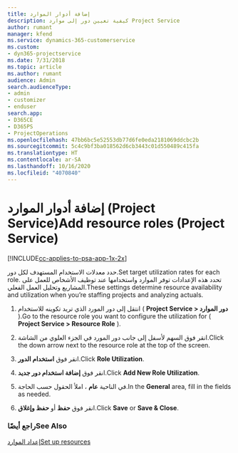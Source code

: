 ```yaml
---
title: إضافة أدوار الموارد
description: كيفية تعيين دور إلى موارد Project Service
author: rumant
manager: kfend
ms.service: dynamics-365-customerservice
ms.custom:
- dyn365-projectservice
ms.date: 7/31/2018
ms.topic: article
ms.author: rumant
audience: Admin
search.audienceType:
- admin
- customizer
- enduser
search.app:
- D365CE
- D365PS
- ProjectOperations
ms.openlocfilehash: 47bb6bc5e52553db77d6fe0eda2181069ddcbc2b
ms.sourcegitcommit: 5c4c9bf3ba018562d6cb3443c01d550489c415fa
ms.translationtype: HT
ms.contentlocale: ar-SA
ms.lasthandoff: 10/16/2020
ms.locfileid: "4070840"
---
```

# <a name="add-resource-roles-project-service"></a><span data-ttu-id="b8660-103">إضافة أدوار الموارد (Project Service)</span><span class="sxs-lookup"><span data-stu-id="b8660-103">Add resource roles (Project Service)</span></span>

[!INCLUDE[cc-applies-to-psa-app-1x-2x](../includes/cc-applies-to-psa-app-1x-2x.md)]

<span data-ttu-id="b8660-104">حدد معدلات الاستخدام المستهدف‬ لكل دور.</span><span class="sxs-lookup"><span data-stu-id="b8660-104">Set target utilization rates for each role.</span></span> <span data-ttu-id="b8660-105">تحدد هذه الإعدادات توفر الموارد واستخدامها عند توظيف الأشخاص للعمل على المشاريع وتحليل العمل الفعلي.</span><span class="sxs-lookup"><span data-stu-id="b8660-105">These settings determine resource availability and utilization when you’re staffing projects and analyzing actuals.</span></span>  
  
1.  <span data-ttu-id="b8660-106">انتقل إلى دور المورد الذي تريد تكوينه للاستخدام ( **Project Service > دور الموارد** ).</span><span class="sxs-lookup"><span data-stu-id="b8660-106">Go to the resource role you want to configure the utilization for ( **Project Service > Resource Role** ).</span></span>  
  
2.  <span data-ttu-id="b8660-107">انقر فوق السهم لأسفل إلى جانب دور المورد في الجزء العلوي من الشاشة.</span><span class="sxs-lookup"><span data-stu-id="b8660-107">Click the down arrow next to the resource role at the top of the screen.</span></span>  
  
3.  <span data-ttu-id="b8660-108">انقر فوق **استخدام الدور**.</span><span class="sxs-lookup"><span data-stu-id="b8660-108">Click **Role Utilization**.</span></span>  
  
4.  <span data-ttu-id="b8660-109">انقر فوق **إضافة استخدام دور جديد**.</span><span class="sxs-lookup"><span data-stu-id="b8660-109">Click **Add New Role Utilization**.</span></span>  
  
5.  <span data-ttu-id="b8660-110">في الناحية **عام** ، املأ الحقول حسب الحاجة.</span><span class="sxs-lookup"><span data-stu-id="b8660-110">In the **General** area, fill in the fields as needed.</span></span>  
  
6.  <span data-ttu-id="b8660-111">انقر فوق **حفظ** أو **حفظ وإغلاق**.</span><span class="sxs-lookup"><span data-stu-id="b8660-111">Click **Save** or **Save & Close**.</span></span>  
  
### <a name="see-also"></a><span data-ttu-id="b8660-112">راجع أيضًا</span><span class="sxs-lookup"><span data-stu-id="b8660-112">See Also</span></span>  
 [<span data-ttu-id="b8660-113">إعداد الموارد</span><span class="sxs-lookup"><span data-stu-id="b8660-113">Set up resources</span></span>](../psa/set-up-resources.md)
